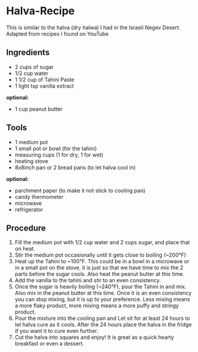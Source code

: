 # Halva-Recipe
This is similar to the halva (dry halwa) I had in the Israeli Negev Desert.  
Adapted from recipes I found on YouTube

## Ingredients  
- 2 cups of sugar
- 1/2 cup water
- 1 1/2 cup of Tahini Paste
- 1 light tsp vanilla extract  

__optional:__  
- 1 cup peanut butter

## Tools
- 1 medium pot
- 1 small pot or bowl (for the tahini)
- measuring cups (1 for dry, 1 for wet)  
- heating stove
- 8x8inch pan or 2 bread pans (to let halva cool in)  

__optional:__  
- parchment paper (to make it not stick to cooling pan)
- candy thermometer
- microwave
- refrigerator

## Procedure
1. Fill the medium pot with 1/2 cup water and 2 cups sugar, and place that on heat. 
2. Stir the medium pot occasionally until it gets close to boiling (~200°F)
3. Heat up the Tahini to ~100°F. This could be in a bowl in a microwave or in a small pot on the stove, it is just so that we have time to mix the 2 parts before the sugar cools. Also heat the peanut butter at this time. 
4. Add the vanilla to the tahini and stir to an even consistency.  
5. Once the sugar is heavily boiling (~240°F), pour the Tahini in and mix. Also mix in the peanut butter at this time. Once it is an even consistency you can stop mixing, but it is up to your preference. Less mixing means a more flaky product, more mixing means a more puffy and stringy product.  
6. Pour the mixture into the cooling pan and Let sit for at least 24 hours to let halva cure as it cools. After the 24 hours place the halva in the fridge if you want it to cure even further.  
7. Cut the halva into squares and enjoy! It is great as a quick hearty breakfast or even a dessert.  

